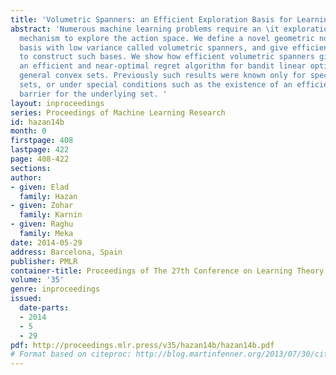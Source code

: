 ```yaml
---
title: 'Volumetric Spanners: an Efficient Exploration Basis for Learning '
abstract: 'Numerous machine learning problems require an \it exploration basis - a
  mechanism to explore the action space. We define a novel geometric notion of exploration
  basis with low variance called volumetric spanners, and give efficient algorithms
  to construct such bases. We show how efficient volumetric spanners give rise to
  an efficient and near-optimal regret algorithm for bandit linear optimization over
  general convex sets. Previously such results were known only for specific convex
  sets, or under special conditions such as the existence of an efficient self-concordant
  barrier for the underlying set. '
layout: inproceedings
series: Proceedings of Machine Learning Research
id: hazan14b
month: 0
firstpage: 408
lastpage: 422
page: 408-422
sections: 
author:
- given: Elad
  family: Hazan
- given: Zohar
  family: Karnin
- given: Raghu
  family: Meka
date: 2014-05-29
address: Barcelona, Spain
publisher: PMLR
container-title: Proceedings of The 27th Conference on Learning Theory
volume: '35'
genre: inproceedings
issued:
  date-parts:
  - 2014
  - 5
  - 29
pdf: http://proceedings.mlr.press/v35/hazan14b/hazan14b.pdf
# Format based on citeproc: http://blog.martinfenner.org/2013/07/30/citeproc-yaml-for-bibliographies/
---
```

